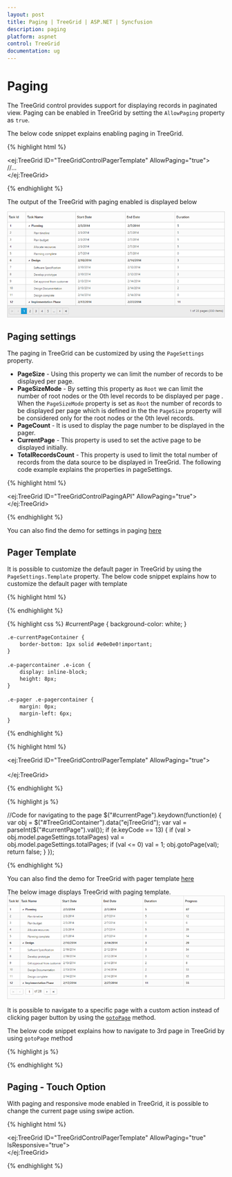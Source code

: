 ```yaml
---
layout: post
title: Paging | TreeGrid | ASP.NET | Syncfusion
description: paging
platform: aspnet
control: TreeGrid
documentation: ug
---
```


# Paging

The TreeGrid control provides support for displaying records in paginated view. Paging can be enabled in TreeGrid by setting the `AllowPaging` property as `true`.

The below code snippet explains enabling paging in TreeGrid.

{% highlight html %}
 
<ej:TreeGrid ID="TreeGridControlPagerTemplate" AllowPaging="true">            
         //...     
</ej:TreeGrid>

{% endhighlight %}

The output of the TreeGrid with paging enabled is displayed below

![](Paging_images/Paging_img1.png)

## Paging settings

The paging in TreeGrid can be customized by using the `PageSettings` property.

* **PageSize** - Using this property we can limit the number of records to be displayed per page.
* **PageSizeMode** - By setting this property as `Root` we can limit the number of root nodes or the 0th level records to be displayed per page . 
When the `PageSizeMode` property is set as `Root` the number of records to be displayed per page which is defined in the the `PageSize` property will be considered only for the root nodes or the 0th level records.
* **PageCount** - It is used to display the page number to be displayed in the pager.
* **CurrentPage** - This property is used to set the active page to be displayed initially.
* **TotalRecordsCount** - This property is used to limit the total number of records from the data source to be displayed in TreeGrid.
 The following code example explains the properties in pageSettings. 

{% highlight html %}

<ej:TreeGrid ID="TreeGridControlPagingAPI" AllowPaging="true">   
       <PageSettings PageCount="5" PageSize="12" PageSizeMode="All"  CurrentPage="3" TotalRecordsCount="50" /> 
</ej:TreeGrid>

{% endhighlight %}

You can also find the demo for settings in paging [here](http://asp.syncfusion.com/demos/web/treegrid/treegridpagingapi.aspx)

## Pager Template

It is possible to customize the default pager in TreeGrid by using the `PageSettings.Template` property.
The below code snippet explains how to customize the default pager with template

{% highlight html %}
<script type="text/x-jsrender" id="template">
    <div class="e-pagercontainer">
        <div class="e-first e-icon e-mediaback e-firstpagedisabled e-disable" title="Go to first page"></div>
        <div class="e-prev e-icon e-arrowheadleft-2x e-prevpagedisabled e-disable" style="border-right:none" title="Go to previous page"></div>
    </div>
    <div class="e-pagercontainer e-currentPageContainer" style="border-radius:0px">
        <input id="currentPage" class="e-pagercontainer" type="text" style="text-align:center; margin:0px;border:none;width:32px;height:23px" />
    </div>
    <div id="totalPages" class="e-pagercontainer" style="margin-left: 2px;margin-bottom:5px;border: none; ">
        <span></span>
    </div>
    <div class="e-pagercontainer">
        <div class="e-nextpage e-icon e-arrowheadright-2x e-default" title="Go to next page"></div>
        <div class="e-lastpage e-icon e-mediaforward e-default" title="Go to last page"></div>
    </div>
</script> 

{% endhighlight %}

{% highlight css %}
    #currentPage {
        background-color: white;
    }

    .e-currentPageContainer {
        border-bottom: 1px solid #e0e0e0!important;
    }

    .e-pagercontainer .e-icon {
        display: inline-block;
        height: 8px;
    }

    .e-pager .e-pagercontainer {
        margin: 0px;
        margin-left: 6px;
    }
{% endhighlight %}

{% highlight html %}

<ej:TreeGrid ID="TreeGridControlPagerTemplate" AllowPaging="true">            
    <PageSettings Template="#Template" />       
</ej:TreeGrid>

{% endhighlight %}

{% highlight js %}

//Code for navigating to the page 
$("#currentPage").keydown(function(e) {
    var obj = $("#TreeGridContainer").data("ejTreeGrid");
    var val = parseInt($("#currentPage").val());
    if (e.keyCode == 13) {
        if (val > obj.model.pageSettings.totalPages)
            val = obj.model.pageSettings.totalPages;
        if (val <= 0)
            val = 1;
        obj.gotoPage(val);
        return false;
    }
});

{% endhighlight %}

You can also find the demo for TreeGrid with pager template [here](http://asp.syncfusion.com/demos/web/treegrid/treegridpagertemplate.aspx)

The below image displays TreeGrid with paging template.
![](Paging_images/Paging_img2.png)

It is possible to navigate to a specific page with a custom action instead of clicking pager button by using the [`gotoPage`]( /api/js/ejtreegrid#methods:gotopage "gotoPage") method.

The below code snippet explains how to navigate to 3rd page in TreeGrid by using `gotoPage` method

{% highlight js %}
<script>
    var treeObject = $("#TreeGridContainer").data("ejTreeGrid");
        treeObject.gotoPage(3);
</script>
{% endhighlight %}

## Paging - Touch Option

With paging and responsive mode enabled in TreeGrid, it is possible to change the current page using swipe action.

{% highlight html %}

 <ej:TreeGrid ID="TreeGridControlPagerTemplate" AllowPaging="true" IsResponsive="true">       
 </ej:TreeGrid>

{% endhighlight %}